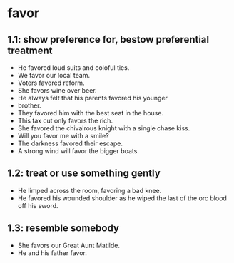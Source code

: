 # favor
## 1.1: show preference for, bestow preferential treatment

  *  He favored loud suits and coloful ties.
  *  We favor our local team.
  *  Voters favored reform.
  *  She favors wine over beer.
  *  He always felt that his parents favored his younger
  *  brother.
  *  They favored him with the best seat in the house.
  *  This tax cut only favors the rich.
  *  She favored the chivalrous knight with a single chase kiss.
  *  Will you favor me with a smile?
  *  The darkness favored their escape.
  *  A strong wind will favor the bigger boats.

## 1.2: treat or use something gently

  *  He limped across the room, favoring a bad knee.
  *  He favored his wounded shoulder as he wiped the last of the orc blood off his sword.

## 1.3: resemble somebody

  *  She favors our Great Aunt Matilde.
  *  He and his father favor.
